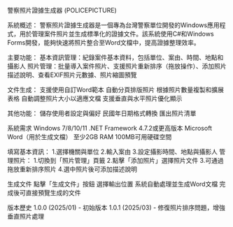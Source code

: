 警察照片證據生成器 (POLICEPICTURE)

系統概述：
警察照片證據生成器是一個專為台灣警察單位開發的Windows應用程式，用於管理案件照片並生成標準化的證據文件。該系統使用C#和Windows Forms開發，能夠快速將照片整合至Word文檔中，提高證據整理效率。

主要功能：
基本資訊管理：紀錄案件基本資料，包括單位、案由、時間、地點和攝影人
照片管理：批量導入案件照片、支援照片重新排序（拖放操作）、添加照片描述說明、查看EXIF照片元數據、照片縮圖預覽

文件生成：
支援使用自訂Word範本
自動分頁排版照片
根據照片數量複製和擴展表格
自動調整照片大小以適應文檔
支援垂直與水平照片優化顯示

其他功能：
儲存使用者設定與偏好
民國年日期格式轉換
匯出照片清單

系統需求
Windows 7/8/10/11
.NET Framework 4.7.2或更高版本
Microsoft Word（用於生成文檔）
至少2GB RAM
100MB可用硬碟空間

填寫基本資訊：
1.選擇機關與單位
2.輸入案由
3.設定攝影時間、地點與攝影人
管理照片：
1.切換到「照片管理」頁籤
2.點擊「添加照片」選擇照片文件
3.可通過拖放重新排序照片
4.選中照片後可添加描述說明


生成文件
點擊「生成文件」按鈕
選擇輸出位置
系統自動處理並生成Word文檔
完成後可直接預覽生成的文件

版本歷史
1.0.0 (2025/01) - 初始版本
1.0.1 (2025/03) - 修復照片排序問題，增強垂直照片處理
